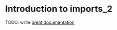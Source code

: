 # Introduction to imports_2

TODO: write [great documentation](http://jacobian.org/writing/what-to-write/)
